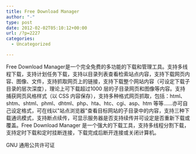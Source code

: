 ```yaml
---
title: Free Download Manager
author: "-"
type: post
date: 2012-02-02T05:10:12+00:00
url: /?p=2227
categories:
  - Uncategorized

---
```

Free Download Manager是一个完全免费的多功能的下载和管理工具。支持多线程下载，支持计划任务下载，支持以目录列表查看检索站点内容，支持下载网页内容、图像、文件，支持抓取网页上的链接，支持下载整个网站内容（可设定下载子目录的层次深度），理论上可下载超过1000 层的子目录网页和图像等内容。支持捕获网页风格样式（以 CSS 内容保存），支持多种格式网页抓取，包括：html、shtm、shtml、phml、dhtml、php、hta、htc、cgi、asp、htm 等等……亦可自己设定格式，可在线以"站点浏览器"查看目标网站的子目录中的内容，支持三种下载通讯模式，支持断点续传，可显示服务器是否支持续传并可设定是否重新下载或覆盖。Free Download Manager 是一个强大的下载工具，支持多线程分割下载，支持定时下载和定时挂断连接，下载完成后断开连接或关闭计算机。

GNU 通用公共许可证